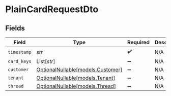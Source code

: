 # PlainCardRequestDto


## Fields

| Field                                                      | Type                                                       | Required                                                   | Description                                                |
| ---------------------------------------------------------- | ---------------------------------------------------------- | ---------------------------------------------------------- | ---------------------------------------------------------- |
| `timestamp`                                                | *str*                                                      | :heavy_check_mark:                                         | N/A                                                        |
| `card_keys`                                                | List[*str*]                                                | :heavy_minus_sign:                                         | N/A                                                        |
| `customer`                                                 | [OptionalNullable[models.Customer]](../models/customer.md) | :heavy_minus_sign:                                         | N/A                                                        |
| `tenant`                                                   | [OptionalNullable[models.Tenant]](../models/tenant.md)     | :heavy_minus_sign:                                         | N/A                                                        |
| `thread`                                                   | [OptionalNullable[models.Thread]](../models/thread.md)     | :heavy_minus_sign:                                         | N/A                                                        |
